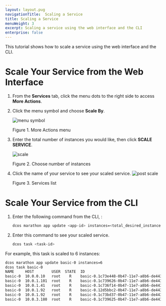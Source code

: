 ```yaml
---
layout: layout.pug
navigationTitle:  Scaling a Service
title: Scaling a Service
menuWeight: 3
excerpt: Scaling a service using the web interface and the CLI
enterprise: false
---
```


This tutorial shows how to scale a service using the web interface and the CLI.

# Scale Your Service from the Web Interface

1. From the **Services** tab, click the menu dots to the right side to access **More Actions**.  
1. Click the menu symbol and choose **Scale By**.

   ![menu symbol](/1.13/img/GUI-Services-List_View_Item_More_Actions_Menu-1_12.png)

   Figure 1. More Actions menu

1. Enter the total number of instances you would like, then click **SCALE SERVICE**.

   ![scale](/1.13/img/scale-services.png)

   Figure 2. Choose number of instances

1. Click the name of your service to see your scaled service.
   ![post scale](/1.13/img/post-scale-services.png)

   Figure 3. Services list

# Scale Your Service from the CLI

1.  Enter the following command from the CLI, :

    ```bash
    dcos marathon app update <app-id> instances=<total_desired_instances>
    ```

1.  Enter this command to see your scaled service.

    ```bash
    dcos task <task-id>
    ```


For example, this task is scaled to 6 instances:

```bash
dcos marathon app update basic-0 instances=6
dcos task basic-0
NAME     HOST        USER  STATE  ID                                            
basic-0  10.0.0.10   root    R    basic-0.1c73e448-0b47-11e7-a8b6-de4438bbb8f0  
basic-0  10.0.1.101  root    R    basic-0.1c739626-0b47-11e7-a8b6-de4438bbb8f0  
basic-0  10.0.1.41   root    R    basic-0.1c736f14-0b47-11e7-a8b6-de4438bbb8f0  
basic-0  10.0.1.92   root    R    basic-0.12d5bbc2-0b47-11e7-a8b6-de4438bbb8f0  
basic-0  10.0.1.92   root    R    basic-0.1c73bd37-0b47-11e7-a8b6-de4438bbb8f0  
basic-0  10.0.3.180  root    R    basic-0.1c739625-0b47-11e7-a8b6-de4438bbb8f0
```
